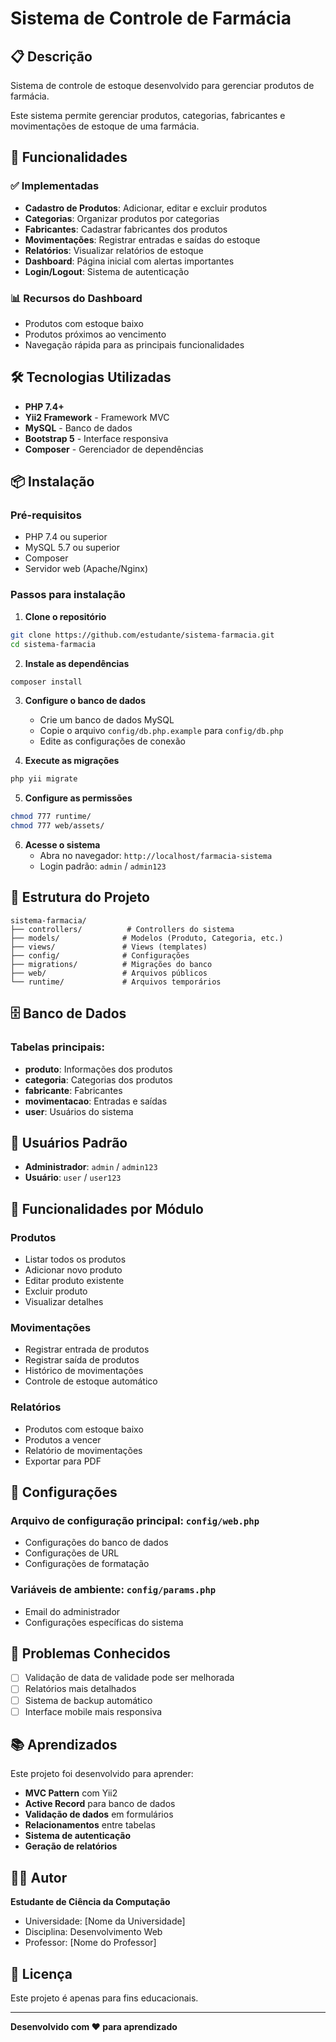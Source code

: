 # Sistema de Controle de Farmácia

## 📋 Descrição
Sistema de controle de estoque desenvolvido para gerenciar produtos de farmácia.

Este sistema permite gerenciar produtos, categorias, fabricantes e movimentações de estoque de uma farmácia.

## 🚀 Funcionalidades

### ✅ Implementadas
- **Cadastro de Produtos**: Adicionar, editar e excluir produtos
- **Categorias**: Organizar produtos por categorias
- **Fabricantes**: Cadastrar fabricantes dos produtos
- **Movimentações**: Registrar entradas e saídas do estoque
- **Relatórios**: Visualizar relatórios de estoque
- **Dashboard**: Página inicial com alertas importantes
- **Login/Logout**: Sistema de autenticação

### 📊 Recursos do Dashboard
- Produtos com estoque baixo
- Produtos próximos ao vencimento
- Navegação rápida para as principais funcionalidades

## 🛠️ Tecnologias Utilizadas

- **PHP 7.4+**
- **Yii2 Framework** - Framework MVC
- **MySQL** - Banco de dados
- **Bootstrap 5** - Interface responsiva
- **Composer** - Gerenciador de dependências

## 📦 Instalação

### Pré-requisitos
- PHP 7.4 ou superior
- MySQL 5.7 ou superior
- Composer
- Servidor web (Apache/Nginx)

### Passos para instalação

1. **Clone o repositório**
```bash
git clone https://github.com/estudante/sistema-farmacia.git
cd sistema-farmacia
```

2. **Instale as dependências**
```bash
composer install
```

3. **Configure o banco de dados**
   - Crie um banco de dados MySQL
   - Copie o arquivo `config/db.php.example` para `config/db.php`
   - Edite as configurações de conexão

4. **Execute as migrações**
```bash
php yii migrate
```

5. **Configure as permissões**
```bash
chmod 777 runtime/
chmod 777 web/assets/
```

6. **Acesse o sistema**
   - Abra no navegador: `http://localhost/farmacia-sistema`
   - Login padrão: `admin` / `admin123`

## 📁 Estrutura do Projeto

```
sistema-farmacia/
├── controllers/          # Controllers do sistema
├── models/              # Modelos (Produto, Categoria, etc.)
├── views/               # Views (templates)
├── config/              # Configurações
├── migrations/          # Migrações do banco
├── web/                 # Arquivos públicos
└── runtime/             # Arquivos temporários
```

## 🗄️ Banco de Dados

### Tabelas principais:
- **produto**: Informações dos produtos
- **categoria**: Categorias dos produtos
- **fabricante**: Fabricantes
- **movimentacao**: Entradas e saídas
- **user**: Usuários do sistema

## 👤 Usuários Padrão

- **Administrador**: `admin` / `admin123`
- **Usuário**: `user` / `user123`

## 📝 Funcionalidades por Módulo

### Produtos
- Listar todos os produtos
- Adicionar novo produto
- Editar produto existente
- Excluir produto
- Visualizar detalhes

### Movimentações
- Registrar entrada de produtos
- Registrar saída de produtos
- Histórico de movimentações
- Controle de estoque automático

### Relatórios
- Produtos com estoque baixo
- Produtos a vencer
- Relatório de movimentações
- Exportar para PDF

## 🔧 Configurações

### Arquivo de configuração principal: `config/web.php`
- Configurações do banco de dados
- Configurações de URL
- Configurações de formatação

### Variáveis de ambiente: `config/params.php`
- Email do administrador
- Configurações específicas do sistema

## 🐛 Problemas Conhecidos

- [ ] Validação de data de validade pode ser melhorada
- [ ] Relatórios mais detalhados
- [ ] Sistema de backup automático
- [ ] Interface mobile mais responsiva

## 📚 Aprendizados

Este projeto foi desenvolvido para aprender:
- **MVC Pattern** com Yii2
- **Active Record** para banco de dados
- **Validação de dados** em formulários
- **Relacionamentos** entre tabelas
- **Sistema de autenticação**
- **Geração de relatórios**

## 👨‍💻 Autor

**Estudante de Ciência da Computação**
- Universidade: [Nome da Universidade]
- Disciplina: Desenvolvimento Web
- Professor: [Nome do Professor]

## 📄 Licença

Este projeto é apenas para fins educacionais.

---

**Desenvolvido com ❤️ para aprendizado** 